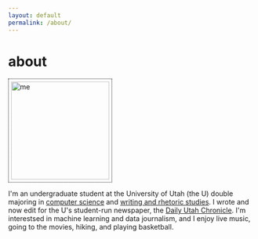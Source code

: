 ```yaml
---
layout: default
permalink: /about/
---
```

<div>
  <h1>about</h1>
  <img src="https://parkerdunnisfun.github.io/assets/me.JPG" alt="me" width="200" height="200" class="center"
  style="border: 1px dotted black;
  padding: 5px">
  <p>I'm an undergraduate student at the University of Utah (the U) double majoring in <a href="https://www.cs.utah.edu/">computer science</a> and 
  <a href="https://writing.utah.edu/">writing and rhetoric studies</a>.
  I wrote and now edit for the U's student-run newspaper, the <a href="https://dailyutahchronicle.com/">Daily Utah Chronicle</a>.
  I'm interestsed in machine learning and data journalism, and I enjoy live music, going to the movies, hiking, and playing basketball.
  </p>
</div>
